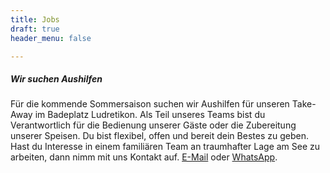 ```yaml
---
title: Jobs
draft: true
header_menu: false

---
```


##### Wir suchen Aushilfen

Für die kommende Sommersaison suchen wir Aushilfen für unseren Take-Away im Badeplatz Ludretikon. Als Teil unseres Teams bist du Verantwortlich für die Bedienung unserer Gäste oder die Zubereitung unserer Speisen. Du bist flexibel, offen und bereit dein Bestes zu geben. Hast du Interesse in einem familiären Team an traumhafter Lage am See zu arbeiten, dann nimm mit uns Kontakt auf. [E-Mail](mailto:info@badeplatz.ch) oder  [WhatsApp](https://wa.me/41779082864).


